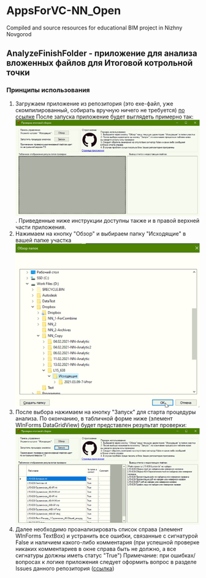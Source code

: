 # AppsForVC-NN_Open
Compiled and source resources for educational BIM project in Nizhny Novgorod
## AnalyzeFinishFolder - приложение для анализа вложенных файлов для Итоговой котрольной точки
### Принципы использования
1. Загружаем приложение из репозитория (это exe-файл, уже скомпилированный, собирать вручную ничего не требуется) [по ссылке](https://github.com/GeorgGrebenyuk/AppsForVC-NN_Open/raw/main/AnalyzeFinishFolder/bin/Debug/AnalyzeFinishFolder.exe)
После запуска приложение будет выглядеть примерно так: ![](/images/Screen1.png). Приведенные ниже инструкции доступны также и в правой верхней части приложения.
2. Нажимаем на кнопку "Обзор" и выбираем папку "Исходящие" в вашей папке участка ![](/images/Screen2.png)
3. После выбора нажимаем на кнопку "Запуск" для старта процедуры анализа. По окончанию, в табличной форме ниже (элемент WInForms DataGridView) будет представлен результат проверки: ![](/images/Screen3.png)
4. Далее необходимо проанализировать список справа (элемент WInForms TextBox) и устранить все ошибки, связанные с сигнатурой False и наличием какого-либо комментария (при успешной проверке никаких комментариев в окне справа быть не должно, а все сигнатуры должны иметь статус "True")
Примечание: при ошибках/вопросах к логике приложения следует оформить вопрос в разделе Issues данного репозитория ([ссылка](https://github.com/GeorgGrebenyuk/AppsForVC-NN_Open/issues))
